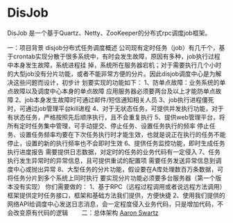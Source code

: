 # DisJob

DisJob 是一个基于Quartz、Netty、ZooKeeper的分布式rpc调度job框架。

一：项目背景
disjob分布式任务调度概述
公司现有定时任务（job）有几千个，基于crontab实现分散于很多系统中，有时会发生故障，原因有多种，job执行过程中本身发生故障，系统进程挂 掉，系统所在服务器宕机；对于需要执行几个小时的大型job没有分片功能，或者不能非常方便的分片。因此disjob调度中心是为解决这些问题而设计，初步计 划要实现的功能如下：
        1、防单点故障：业务系统的单点故障以及调度中心本身的单点故障
             应用服务器必须要两台及以上才能防单点故障
        2、job本身发生故障时可通过邮件/短信通知相关人员
        3、job执行进程僵死时，可通过job管理平台kill进程
        4、对于无状态任务，可提供并发执行功能，对于有状态任务，严格按照先后顺序执行，且不会重复执行
        5、提供web管理平台，将所有定时任务集中管理，可手动提交、停止任务、设置任务执行的频率
             停止任务、设置任务频率均要在下次任务执行时才能生效，也就是说正在执行的任务不能停止，设置的新的执行频率也不会即时生效
        6、提供任务监控功能，即时生成任务执行进度报告
             需要提供日志数据，对定时的任务的业务代码有一定侵入
        7、任务执行发生异常时的异常信息，且可提供重试的配置项
             需要任务发送异常信息到调度中心或抛出异常
        8、大型任务的分片功能，假设要在A库处理数百万条数据，可将任务分片到多个系统上同时执行
             要实现分片功能必须要多台服务器（第一个版本没有实现）
        你们需要做的：
        1、基于RPC（远程过程调用或者说远程方法调用）框架提供定时任务接口，框架和基础方法我们提供，方便快捷
        2、使用我们提供的网络API给调度中心发送日志消息，会一定程度侵入业务代码，只是增加代码，不会改变原有代码的逻辑
      
  二：总体架构
 [Aaron Swartz](https://github.com/huangyiminghappy/DisJob/raw/master/imgs/disjob%E6%9E%B6%E6%9E%84%E5%9B%BE.bmp)
  
